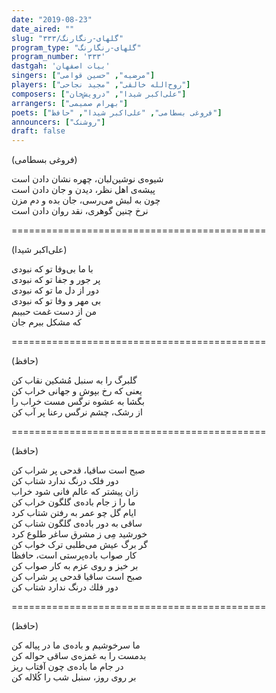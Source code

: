 ```yaml
---
date: "2019-08-23"
date_aired: ""
slug: "گلهای-رنگارنگ/۳۳۳"
program_type: "گلهای-رنگارنگ"
program_number: '۳۳۳'
dastgah: 'بیات اصفهان'
singers: ["مرضیه", "حسین قوامی"]
players: ["روح‌الله خالقی", "مجید نجاحی"]
composers: ["علی‌اکبر شیدا", "درویش‌خان"]
arrangers: ["بهرام صمیمی"]
poets: ["فروغی بسطامی", "علی‌اکبر شیدا", "حافظ"]
announcers: ["روشنک"]
draft: false
---
```


(فروغی بسطامی)  

شیوه‌ی نوشین‌لبان، چهره نشان دادن است  
پیشه‌ی اهل نظر، دیدن و جان دادن است  
چون به لبش می‌رسی، جان بده و دم مزن  
نرخ چنین گوهری، نقد روان دادن است  

============================================  

(علی‌اکبر شیدا)  

با ما بی‌وفا تو که نبودی  
پر جور و جفا تو که نبودی  
دور از دل ما تو که نبودی  
بی مهر و وفا تو که نبودی  
من از دست غمت حبیبم  
كه مشکل ببرم جان  

============================================  

(حافظ)  

گلبرگ را به سنبل مُشکین نقاب کن  
یعنی كه رخ بپوش و جهانی خراب کن  
بگشا به عشوه نرگس مست خراب را  
از رشک، چشم نرگس رعنا پر آب کن  

============================================  

(حافظ)  

صبح است ساقیا، قدحی پر شراب کن  
دور فلک درنگ ندارد شتاب کن  
زان پیشتر که عالم فانی شود خراب  
ما را ز جام باده‌ی گلگون خراب کن  
ایام گل چو عمر به رفتن شتاب کرد  
ساقی به دور باده‌ی گلگون شتاب کن  
خورشید مِی ز مشرق ساغر طلوع کرد  
گر برگ عیش می‌طلبی ترک خواب كن  
کار صواب باده‌پرستی است، حافظا  
بر خیز و روی عزم به کار صواب کن  
صبح است ساقیا قدحی پر شراب کن  
دور فلك درنگ ندارد شتاب کن  

============================================  

(حافظ)  

ما سرخوشیم و باده‌ی ما در پیاله کن  
بدمست را به غمزه‌ی ساقی حواله کن  
در جام ما باده‌ی چون آفتاب ریز  
بر روی روز، سنبل شب را کُلاله کن  
